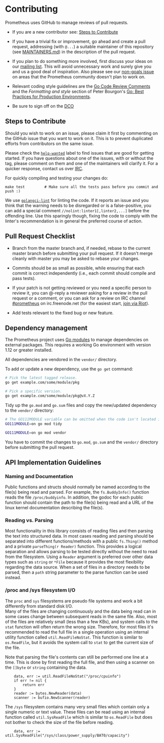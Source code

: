 # Contributing

Prometheus uses GitHub to manage reviews of pull requests.

*   If you are a new contributor see: [Steps to Contribute](#steps-to-contribute)

*   If you have a trivial fix or improvement, go ahead and create a pull request,
    addressing (with `@...`) a suitable maintainer of this repository (see
    [MAINTAINERS.md](MAINTAINERS.md)) in the description of the pull request.

*   If you plan to do something more involved, first discuss your ideas on our
    [mailing list](https://groups.google.com/forum/?fromgroups#!forum/prometheus-developers).
    This will avoid unnecessary work and surely give you and us a good deal of
    inspiration. Also please see our
    [non-goals issue](https://github.com/prometheus/docs/issues/149) on areas that
    the Prometheus community doesn't plan to work on.

*   Relevant coding style guidelines are the
    [Go Code Review Comments](https://code.google.com/p/go-wiki/wiki/CodeReviewComments)
    and the *Formatting and style* section of Peter Bourgon's
    [Go: Best Practices for Production Environments](https://peter.bourgon.org/go-in-production/#formatting-and-style).

*   Be sure to sign off on the [DCO](https://github.com/probot/dco#how-it-works)

## Steps to Contribute

Should you wish to work on an issue, please claim it first by commenting on the
GitHub issue that you want to work on it. This is to prevent duplicated efforts
from contributors on the same issue.

Please check the
[`help-wanted`](https://github.com/prometheus/procfs/issues?q=is%3Aissue+is%3Aopen+label%3A%22help+wanted%22)
label to find issues that are good for getting started. If you have questions
about one of the issues, with or without the tag, please comment on them and one
of the maintainers will clarify it. For a quicker response, contact us over
[IRC](https://prometheus.io/community).

For quickly compiling and testing your changes do:

    make test         # Make sure all the tests pass before you commit and push :)

We use [`golangci-lint`](https://github.com/golangci/golangci-lint) for linting
the code. If it reports an issue and you think that the warning needs to be
disregarded or is a false-positive, you can add a special comment
`//nolint:linter1[,linter2,...]` before the offending line. Use this sparingly
though, fixing the code to comply with the linter's recommendation is in general
the preferred course of action.

## Pull Request Checklist

*   Branch from the master branch and, if needed, rebase to the current master
    branch before submitting your pull request. If it doesn't merge cleanly with
    master you may be asked to rebase your changes.

*   Commits should be as small as possible, while ensuring that each commit is
    correct independently (i.e., each commit should compile and pass tests).

*   If your patch is not getting reviewed or you need a specific person to review
    it, you can @-reply a reviewer asking for a review in the pull request or a
    comment, or you can ask for a review on IRC channel
    [#prometheus](https://webchat.freenode.net/?channels=#prometheus) on
    irc.freenode.net (for the easiest start,
    [join via Riot](https://riot.im/app/#/room/#prometheus:matrix.org)).

*   Add tests relevant to the fixed bug or new feature.

## Dependency management

The Prometheus project uses
[Go modules](https://golang.org/cmd/go/#hdr-Modules__module_versions__and_more)
to manage dependencies on external packages. This requires a working Go
environment with version 1.12 or greater installed.

All dependencies are vendored in the `vendor/` directory.

To add or update a new dependency, use the `go get` command:

```bash
# Pick the latest tagged release.
go get example.com/some/module/pkg

# Pick a specific version.
go get example.com/some/module/pkg@vX.Y.Z
```

Tidy up the `go.mod` and `go.sum` files and copy the new/updated dependency to
the `vendor/` directory:

```bash
# The GO111MODULE variable can be omitted when the code isn't located in GOPATH.
GO111MODULE=on go mod tidy

GO111MODULE=on go mod vendor
```

You have to commit the changes to `go.mod`, `go.sum` and the `vendor/` directory
before submitting the pull request.

## API Implementation Guidelines

### Naming and Documentation

Public functions and structs should normally be named according to the file(s)
being read and parsed. For example, the `fs.BuddyInfo()` function reads the file
`/proc/buddyinfo`. In addition, the godoc for each public function should
contain the path to the file(s) being read and a URL of the linux kernel
documentation describing the file(s).

### Reading vs. Parsing

Most functionality in this library consists of reading files and then parsing
the text into structured data. In most cases reading and parsing should be
separated into different functions/methods with a public `fs.Thing()` method and
a private `parseThing(r Reader)` function. This provides a logical separation
and allows parsing to be tested directly without the need to read from the
filesystem. Using a `Reader` argument is preferred over other data types such as
`string` or `*File` because it provides the most flexibility regarding the data
source. When a set of files in a directory needs to be parsed, then a `path`
string parameter to the parse function can be used instead.

### /proc and /sys filesystem I/O

The `proc` and `sys` filesystems are pseudo file systems and work a bit
differently from standard disk I/O.\
Many of the files are changing continuously and the data being read can in some
cases change between subsequent reads in the same file. Also, most of the files
are relatively small (less than a few KBs), and system calls to the `stat`
function will often return the wrong size. Therefore, for most files it's
recommended to read the full file in a single operation using an internal
utility function called `util.ReadFileNoStat`. This function is similar to
`os.ReadFile`, but it avoids the system call to `stat` to get the current size
of the file.

Note that parsing the file's contents can still be performed one line at a time.
This is done by first reading the full file, and then using a scanner on the
`[]byte` or `string` containing the data.

        data, err := util.ReadFileNoStat("/proc/cpuinfo")
        if err != nil {
            return err
        }
        reader := bytes.NewReader(data)
        scanner := bufio.NewScanner(reader)

The `/sys` filesystem contains many very small files which contain only a single
numeric or text value. These files can be read using an internal function called
`util.SysReadFile` which is similar to `os.ReadFile` but does not bother to
check the size of the file before reading.

        data, err := util.SysReadFile("/sys/class/power_supply/BAT0/capacity")
